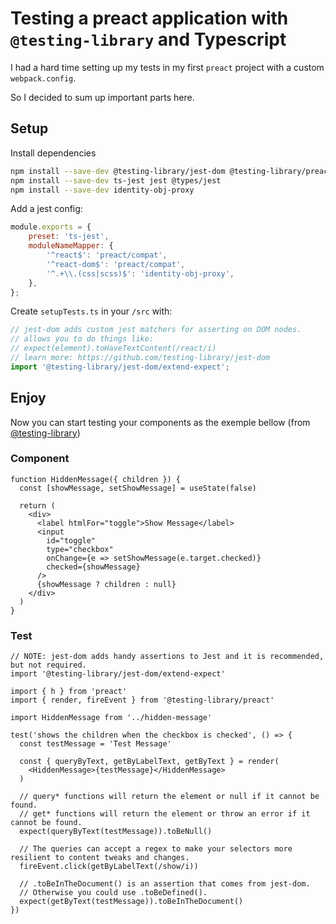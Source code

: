 # Testing a preact application with `@testing-library` and Typescript

I had a hard time setting up my tests in my first `preact` project with a custom `webpack.config`.

So I decided to sum up important parts here.

## Setup

Install dependencies

``` bash
npm install --save-dev @testing-library/jest-dom @testing-library/preact
npm install --save-dev ts-jest jest @types/jest
npm install --save-dev identity-obj-proxy
```

Add a jest config:

``` js
module.exports = {
    preset: 'ts-jest',
    moduleNameMapper: {
        '^react$': 'preact/compat',
        '^react-dom$': 'preact/compat',
        '^.+\\.(css|scss)$': 'identity-obj-proxy',
    },
};
```

Create `setupTests.ts` in your `/src` with: 

``` ts
// jest-dom adds custom jest matchers for asserting on DOM nodes.
// allows you to do things like:
// expect(element).toHaveTextContent(/react/i)
// learn more: https://github.com/testing-library/jest-dom
import '@testing-library/jest-dom/extend-expect';
```

## Enjoy

Now you can start testing your components as the exemple bellow (from [@testing-library](https://testing-library.com/docs/preact-testing-library/example))

### Component

``` tsx
function HiddenMessage({ children }) {
  const [showMessage, setShowMessage] = useState(false)

  return (
    <div>
      <label htmlFor="toggle">Show Message</label>
      <input
        id="toggle"
        type="checkbox"
        onChange={e => setShowMessage(e.target.checked)}
        checked={showMessage}
      />
      {showMessage ? children : null}
    </div>
  )
}
```

### Test 


``` tsx 
// NOTE: jest-dom adds handy assertions to Jest and it is recommended, but not required.
import '@testing-library/jest-dom/extend-expect'

import { h } from 'preact'
import { render, fireEvent } from '@testing-library/preact'

import HiddenMessage from '../hidden-message'

test('shows the children when the checkbox is checked', () => {
  const testMessage = 'Test Message'

  const { queryByText, getByLabelText, getByText } = render(
    <HiddenMessage>{testMessage}</HiddenMessage>
  )

  // query* functions will return the element or null if it cannot be found.
  // get* functions will return the element or throw an error if it cannot be found.
  expect(queryByText(testMessage)).toBeNull()

  // The queries can accept a regex to make your selectors more resilient to content tweaks and changes.
  fireEvent.click(getByLabelText(/show/i))

  // .toBeInTheDocument() is an assertion that comes from jest-dom.
  // Otherwise you could use .toBeDefined().
  expect(getByText(testMessage)).toBeInTheDocument()
})
```